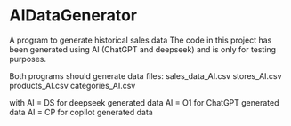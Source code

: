 # AIDataGenerator
A program to generate historical sales data
The code in this project has been generated using AI (ChatGPT and deepseek) and is only for testing purposes.

Both programs should generate data files:
sales_data_AI.csv
stores_AI.csv
products_AI.csv
categories_AI.csv

with AI = DS for deepseek generated data 
     AI = O1 for ChatGPT  generated data 
     AI = CP for copilot  generated data 
     
